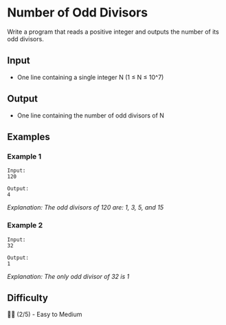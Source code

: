 # Number of Odd Divisors

Write a program that reads a positive integer and outputs the number of its odd divisors.

## Input
- One line containing a single integer N (1 ≤ N ≤ 10^7)

## Output
- One line containing the number of odd divisors of N

## Examples

### Example 1
```
Input:
120

Output:
4
```
*Explanation: The odd divisors of 120 are: 1, 3, 5, and 15*

### Example 2
```
Input:
32

Output:
1
```
*Explanation: The only odd divisor of 32 is 1*

## Difficulty
🌟🌟 (2/5) - Easy to Medium